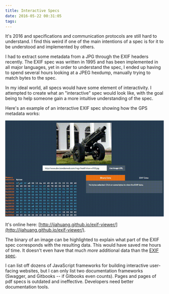 ```yaml
---
title: Interactive Specs
date: 2016-05-22 00:31:05
tags:
---
```


It's 2016 and specifications and communication protocols are still hard to understand. I find this weird if one of the main intentions of a spec is for it to be understood and implemented by others.

I had to extract some metadata from a JPG through the EXIF headers recently. The EXIF spec was written in 1995 and has been implemented in all major languages, yet in order to understand the spec, I ended up having to spend several hours looking at a JPEG hexdump, manually trying to match bytes to the spec.

In my ideal world, all specs would have some element of interactivity. I attempted to create what an "interactive" spec would look like, with the goal being to help someone gain a more intuitive understanding of the spec.

Here's an example of an interactive EXIF spec showing how the GPS metadata works:

![exif gif](/images/exif.gif)

It's online here: [http://jiahuang.github.io/exif-viewer/](http://jiahuang.github.io/exif-viewer/).

The binary of an image can be highlighted to explain what part of the EXIF spec corresponds with the resulting data. This would have saved me hours of time. It doesn't even have that much *more* additional data than the [EXIF spec](http://www.kodak.com/global/plugins/acrobat/en/service/digCam/exifStandard2.pdf).

I can list off dozens of JavaScript frameworks for building interactive user-facing websites, but I can only list two documentation frameworks (Swagger, and Gitbooks -- if Gitbooks even counts). Pages and pages of pdf specs is outdated and ineffective. Developers need better documentation tools. 
